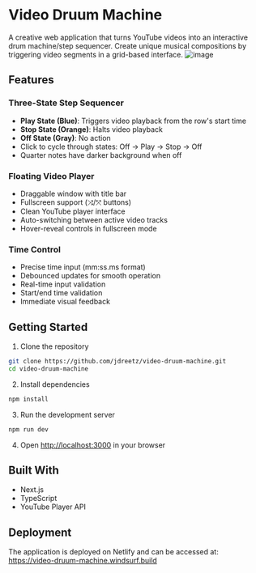 # Video Druum Machine

A creative web application that turns YouTube videos into an interactive drum machine/step sequencer. Create unique musical compositions by triggering video segments in a grid-based interface.
![image](https://github.com/user-attachments/assets/fe2a26f2-e3c1-4e89-88c4-acd5d1a06650)


## Features

### Three-State Step Sequencer
- **Play State (Blue)**: Triggers video playback from the row's start time
- **Stop State (Orange)**: Halts video playback
- **Off State (Gray)**: No action
- Click to cycle through states: Off → Play → Stop → Off
- Quarter notes have darker background when off

### Floating Video Player
- Draggable window with title bar
- Fullscreen support (⤨/⤧ buttons)
- Clean YouTube player interface
- Auto-switching between active video tracks
- Hover-reveal controls in fullscreen mode

### Time Control
- Precise time input (mm:ss.ms format)
- Debounced updates for smooth operation
- Real-time input validation
- Start/end time validation
- Immediate visual feedback

## Getting Started

1. Clone the repository
```bash
git clone https://github.com/jdreetz/video-druum-machine.git
cd video-druum-machine
```

2. Install dependencies
```bash
npm install
```

3. Run the development server
```bash
npm run dev
```

4. Open [http://localhost:3000](http://localhost:3000) in your browser

## Built With
- Next.js
- TypeScript
- YouTube Player API

## Deployment
The application is deployed on Netlify and can be accessed at: https://video-druum-machine.windsurf.build
